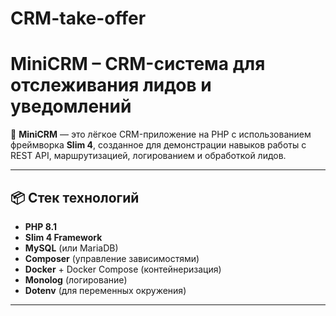 # CRM-take-offer

# MiniCRM – CRM-система для отслеживания лидов и уведомлений

🚀 **MiniCRM** — это лёгкое CRM-приложение на PHP с использованием фреймворка **Slim 4**, созданное для демонстрации навыков работы с REST API, маршрутизацией, логированием и обработкой лидов.

---

## 📦 Стек технологий

- **PHP 8.1**
- **Slim 4 Framework**
- **MySQL** (или MariaDB)
- **Composer** (управление зависимостями)
- **Docker** + Docker Compose (контейнеризация)
- **Monolog** (логирование)
- **Dotenv** (для переменных окружения)

---
